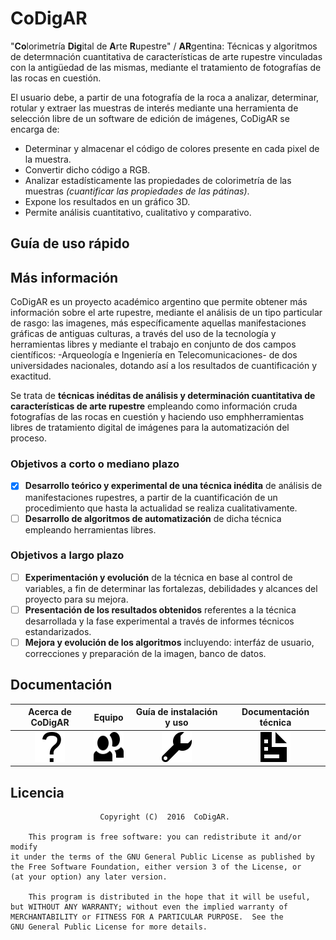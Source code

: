 # CoDigAR

"**Co**lorimetría **Dig**ital de **A**rte **R**upestre" / **AR**gentina: Técnicas y algoritmos de determnación cuantitativa de características de arte rupestre vinculadas con la antigüedad de las mismas, mediante el tratamiento de fotografías de las rocas en cuestión.

El usuario debe, a partir de una fotografía de la roca a analizar, determinar, rotular y extraer las muestras de interés mediante una herramienta de selección libre de un software de edición de imágenes, CoDigAR se encarga de:

- Determinar y almacenar el código de colores presente en cada pixel de la muestra.
- Convertir dicho código a RGB.
- Analizar estadísticamente las propiedades de colorimetría de las muestras *(cuantificar las propiedades de las pátinas)*.
- Expone los resultados en un gráfico 3D.
- Permite análisis cuantitativo, cualitativo y comparativo.

## Guía de uso rápido

## Más información

CoDigAR es un proyecto académico argentino que permite obtener más información sobre el arte rupestre, mediante el análisis de un tipo particular de rasgo: las imagenes, más específicamente aquellas manifestaciones gráficas de antiguas culturas, a través del uso de la tecnología y herramientas libres y mediante el trabajo en conjunto de dos campos científicos: -Arqueología e Ingeniería en
Telecomunicaciones- de dos universidades nacionales, dotando así a los resultados de cuantificación y exactitud.

Se trata de **técnicas inéditas de análisis y determinación cuantitativa de características de arte rupestre** empleando como información cruda fotografías de las rocas en cuestión y haciendo uso emphherramientas libres de tratamiento digital de imágenes para la automatización del proceso.

### Objetivos a corto o mediano plazo

- [x] **Desarrollo teórico y experimental de una técnica inédita** de análisis de manifestaciones rupestres, a partir de la cuantificación de un procedimiento que hasta la actualidad se realiza cualitativamente.
- [ ] **Desarrollo de algoritmos de automatización**  de dicha técnica empleando herramientas libres.

### Objetivos a largo plazo
- [ ] **Experimentación y evolución** de la técnica en base al control de variables, a fin de determinar las fortalezas, debilidades y alcances del proyecto para su mejora.
- [ ] **Presentación de los resultados obtenidos** referentes a la técnica desarrollada y la fase experimental a través de informes técnicos estandarizados.
- [ ] **Mejora y evolución de los algoritmos** incluyendo: interfáz de usuario, correcciones y preparación de la imagen, banco de datos.

## Documentación

| Acerca de CoDigAR | Equipo | Guía de instalación y uso | Documentación técnica |
|:--------:|:--------:|:--------:|:--------:|
|    [![](https://github.com/brivadeneira/CoDigAR/blob/master/iconos/question-mark-6x.png?raw=true)]()     |    [![](https://github.com/brivadeneira/CoDigAR/blob/master/iconos/people-6x.png?raw=true)]()    |    [![](https://github.com/brivadeneira/CoDigAR/blob/master/iconos/wrench-6x.png?raw=true)]()    |    [![](https://github.com/brivadeneira/CoDigAR/blob/master/iconos/document-6x.png?raw=true)]()    |

## Licencia

        				Copyright (C)  2016  CoDigAR.
                        
    	This program is free software: you can redistribute it and/or modify
    it under the terms of the GNU General Public License as published by
    the Free Software Foundation, either version 3 of the License, or
    (at your option) any later version.

    	This program is distributed in the hope that it will be useful,
    but WITHOUT ANY WARRANTY; without even the implied warranty of
    MERCHANTABILITY or FITNESS FOR A PARTICULAR PURPOSE.  See the
    GNU General Public License for more details.
